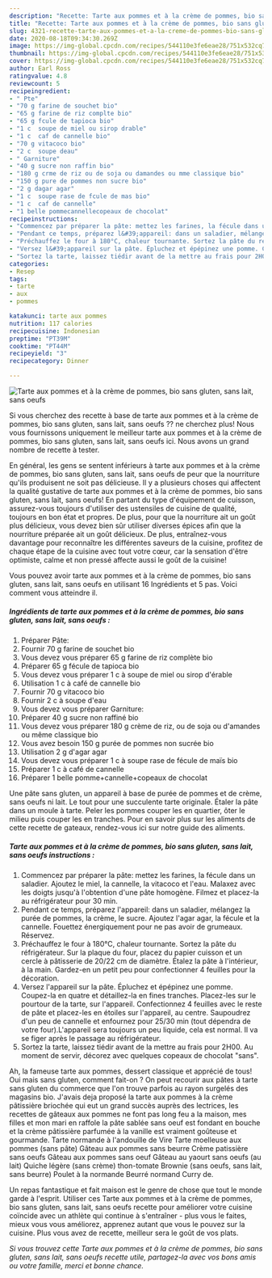 ```yaml
---
description: "Recette: Tarte aux pommes et à la crème de pommes, bio sans gluten, sans lait, sans oeufs"
title: "Recette: Tarte aux pommes et à la crème de pommes, bio sans gluten, sans lait, sans oeufs"
slug: 4321-recette-tarte-aux-pommes-et-a-la-creme-de-pommes-bio-sans-gluten-sans-lait-sans-oeufs
date: 2020-08-18T09:34:30.269Z
image: https://img-global.cpcdn.com/recipes/544110e3fe6eae28/751x532cq70/tarte-aux-pommes-et-a-la-creme-de-pommes-bio-sans-gluten-sans-lait-sans-oeufs-photo-principale-de-la-recette.jpg
thumbnail: https://img-global.cpcdn.com/recipes/544110e3fe6eae28/751x532cq70/tarte-aux-pommes-et-a-la-creme-de-pommes-bio-sans-gluten-sans-lait-sans-oeufs-photo-principale-de-la-recette.jpg
cover: https://img-global.cpcdn.com/recipes/544110e3fe6eae28/751x532cq70/tarte-aux-pommes-et-a-la-creme-de-pommes-bio-sans-gluten-sans-lait-sans-oeufs-photo-principale-de-la-recette.jpg
author: Earl Ross
ratingvalue: 4.8
reviewcount: 5
recipeingredient:
- " Pte"
- "70 g farine de souchet bio"
- "65 g farine de riz complte bio"
- "65 g fcule de tapioca bio"
- "1 c  soupe de miel ou sirop drable"
- "1 c  caf de cannelle bio"
- "70 g vitacoco bio"
- "2 c  soupe deau"
- " Garniture"
- "40 g sucre non raffin bio"
- "180 g crme de riz ou de soja ou damandes ou mme classique bio"
- "150 g pure de pommes non sucre bio"
- "2 g dagar agar"
- "1 c  soupe rase de fcule de mas bio"
- "1 c  caf de cannelle"
- "1 belle pommecannellecopeaux de chocolat"
recipeinstructions:
- "Commencez par préparer la pâte: mettez les farines, la fécule dans un saladier. Ajoutez le miel, la cannelle, la vitacoco et l&#39;eau. Malaxez avec les doigts jusqu&#39;à l&#39;obtention d&#39;une pâte homogène. Filmez et placez-la au réfrigérateur pour 30 min."
- "Pendant ce temps, préparez l&#39;appareil: dans un saladier, mélangez la purée de pommes, la crème, le sucre. Ajoutez l&#39;agar agar, la fécule et la cannelle. Fouettez énergiquement pour ne pas avoir de grumeaux. Réservez."
- "Préchauffez le four à 180°C, chaleur tournante. Sortez la pâte du réfrigérateur. Sur la plaque du four, placez du papier cuisson et un cercle à pâtisserie de 20/22 cm de diamètre. Étalez la pâte à l&#39;intérieur, à la main. Gardez-en un petit peu pour confectionner 4 feuilles pour la décoration."
- "Versez l&#39;appareil sur la pâte. Épluchez et épépinez une pomme. Coupez-la en quatre et détaillez-la en fines tranches. Placez-les sur le pourtour de la tarte, sur l&#39;appareil. Confectionnez 4 feuilles avec le reste de pâte et placez-les en étoiles sur l&#39;appareil, au centre. Saupoudrez d&#39;un peu de cannelle et enfournez pour 25/30 min (tout dépendra de votre four).L&#39;appareil sera toujours un peu liquide, cela est normal. Il va se figer après le passage au réfrigérateur."
- "Sortez la tarte, laissez tiédir avant de la mettre au frais pour 2H00. Au moment de servir, décorez avec quelques copeaux de chocolat &#34;sans&#34;."
categories:
- Resep
tags:
- tarte
- aux
- pommes

katakunci: tarte aux pommes 
nutrition: 117 calories
recipecuisine: Indonesian
preptime: "PT39M"
cooktime: "PT44M"
recipeyield: "3"
recipecategory: Dinner

---
```



![Tarte aux pommes et à la crème de pommes, bio sans gluten, sans lait, sans oeufs](https://img-global.cpcdn.com/recipes/544110e3fe6eae28/751x532cq70/tarte-aux-pommes-et-a-la-creme-de-pommes-bio-sans-gluten-sans-lait-sans-oeufs-photo-principale-de-la-recette.jpg)

Si vous cherchez des recette à base de tarte aux pommes et à la crème de pommes, bio sans gluten, sans lait, sans oeufs ?? ne cherchez plus! Nous vous fournissons uniquement le meilleur tarte aux pommes et à la crème de pommes, bio sans gluten, sans lait, sans oeufs ici. Nous avons un grand nombre de recette à tester.

En général, les gens se sentent inférieurs à tarte aux pommes et à la crème de pommes, bio sans gluten, sans lait, sans oeufs de peur que la nourriture qu'ils produisent ne soit pas délicieuse. Il y a plusieurs choses qui affectent la qualité gustative de tarte aux pommes et à la crème de pommes, bio sans gluten, sans lait, sans oeufs! En partant du type d'équipement de cuisson, assurez-vous toujours d'utiliser des ustensiles de cuisine de qualité, toujours en bon état et propres. De plus, pour que la nourriture ait un goût plus délicieux, vous devez bien sûr utiliser diverses épices afin que la nourriture préparée ait un goût délicieux. De plus, entraînez-vous davantage pour reconnaître les différentes saveurs de la cuisine, profitez de chaque étape de la cuisine avec tout votre cœur, car la sensation d'être optimiste, calme et non pressé affecte aussi le goût de la cuisine!

<!--inarticleads1-->

Vous pouvez avoir tarte aux pommes et à la crème de pommes, bio sans gluten, sans lait, sans oeufs en utilisant 16 Ingrédients et 5 pas. Voici comment vous atteindre il.

##### Ingrédients de tarte aux pommes et à la crème de pommes, bio sans gluten, sans lait, sans oeufs :

1. Préparer  Pâte:
1. Fournir 70 g farine de souchet bio
1. Vous devez vous préparer 65 g farine de riz complète bio
1. Préparer 65 g fécule de tapioca bio
1. Vous devez vous préparer 1 c à soupe de miel ou sirop d&#39;érable
1. Utilisation 1 c à café de cannelle bio
1. Fournir 70 g vitacoco bio
1. Fournir 2 c à soupe d&#39;eau
1. Vous devez vous préparer  Garniture:
1. Préparer 40 g sucre non raffiné bio
1. Vous devez vous préparer 180 g crème de riz, ou de soja ou d&#39;amandes ou même classique bio
1. Vous avez besoin 150 g purée de pommes non sucrée bio
1. Utilisation 2 g d&#39;agar agar
1. Vous devez vous préparer 1 c à soupe rase de fécule de maïs bio
1. Préparer 1 c à café de cannelle
1. Préparer 1 belle pomme+cannelle+copeaux de chocolat


Une pâte sans gluten, un appareil à base de purée de pommes et de crème, sans oeufs ni lait. Le tout pour une succulente tarte originale. Étaler la pâte dans un moule à tarte. Peler les pommes couper les en quartier, ôter le milieu puis couper les en tranches. Pour en savoir plus sur les aliments de cette recette de gateaux, rendez-vous ici sur notre guide des aliments. 

<!--inarticleads2-->

##### Tarte aux pommes et à la crème de pommes, bio sans gluten, sans lait, sans oeufs instructions :

1. Commencez par préparer la pâte: mettez les farines, la fécule dans un saladier. Ajoutez le miel, la cannelle, la vitacoco et l&#39;eau. Malaxez avec les doigts jusqu&#39;à l&#39;obtention d&#39;une pâte homogène. Filmez et placez-la au réfrigérateur pour 30 min.
1. Pendant ce temps, préparez l&#39;appareil: dans un saladier, mélangez la purée de pommes, la crème, le sucre. Ajoutez l&#39;agar agar, la fécule et la cannelle. Fouettez énergiquement pour ne pas avoir de grumeaux. Réservez.
1. Préchauffez le four à 180°C, chaleur tournante. Sortez la pâte du réfrigérateur. Sur la plaque du four, placez du papier cuisson et un cercle à pâtisserie de 20/22 cm de diamètre. Étalez la pâte à l&#39;intérieur, à la main. Gardez-en un petit peu pour confectionner 4 feuilles pour la décoration.
1. Versez l&#39;appareil sur la pâte. Épluchez et épépinez une pomme. Coupez-la en quatre et détaillez-la en fines tranches. Placez-les sur le pourtour de la tarte, sur l&#39;appareil. Confectionnez 4 feuilles avec le reste de pâte et placez-les en étoiles sur l&#39;appareil, au centre. Saupoudrez d&#39;un peu de cannelle et enfournez pour 25/30 min (tout dépendra de votre four).L&#39;appareil sera toujours un peu liquide, cela est normal. Il va se figer après le passage au réfrigérateur.
1. Sortez la tarte, laissez tiédir avant de la mettre au frais pour 2H00. Au moment de servir, décorez avec quelques copeaux de chocolat &#34;sans&#34;.


Ah, la fameuse tarte aux pommes, dessert classique et apprécié de tous! Oui mais sans gluten, comment fait-on ? On peut recourir aux pâtes à tarte sans gluten du commerce que l&#39;on trouve parfois au rayon surgelés des magasins bio. J&#39;avais deja proposé la tarte aux pommes à la crème pâtissière briochée qui eut un grand succès auprès des lectrices, les recettes de gâteaux aux pommes ne font pas long feu a la maison, mes filles et mon mari en raffole la pâte sablée sans oeuf est fondant en bouche et la crème pâtissière parfumée à la vanille est vraiment goûteuse et gourmande. Tarte normande à l&#39;andouille de Vire Tarte moelleuse aux pommes (sans pâte) Gâteau aux pommes sans beurre Crème patissière sans oeufs Gâteau aux pommes sans oeuf Gâteau au yaourt sans oeufs (au lait) Quiche légère (sans crème) thon-tomate Brownie (sans oeufs, sans lait, sans beurre) Poulet à la normande Beurré normand Curry de. 

<!--inarticleads1-->

<p>
Un repas fantastique et fait maison est le genre de chose que tout le monde garde à l'esprit. Utiliser ces Tarte aux pommes et à la crème de pommes, bio sans gluten, sans lait, sans oeufs recette pour améliorer votre cuisine coïncide avec un athlète qui continue à s'entraîner - plus vous le faites, mieux vous vous améliorez, apprenez autant que vous le pouvez sur la cuisine. Plus vous avez de recette, meilleur sera le goût de vos plats.
</p>

<p>
<i>Si vous trouvez cette Tarte aux pommes et à la crème de pommes, bio sans gluten, sans lait, sans oeufs recette utile, partagez-la avec vos bons amis ou votre famille, merci et bonne chance.</i>
</p>
